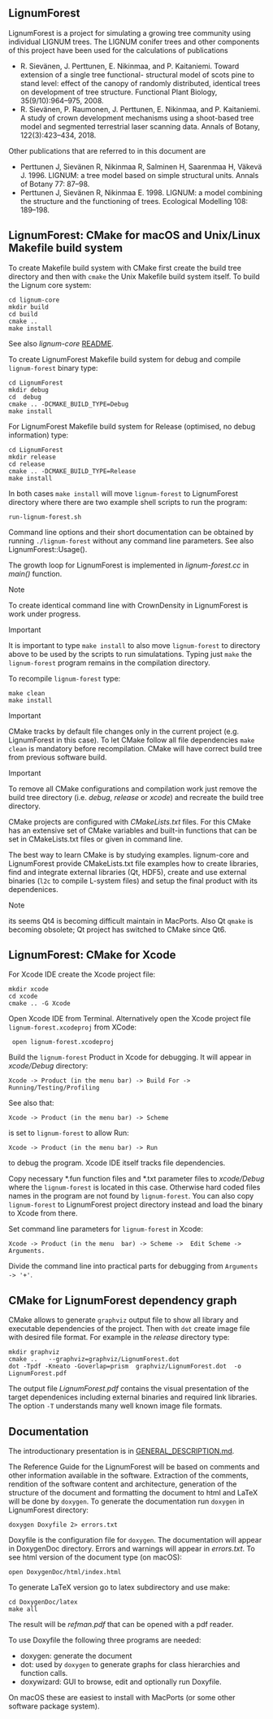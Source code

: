 ## LignumForest
LignumForest is a project for simulating a growing tree community using individual LIGNUM trees. The LIGNUM conifer trees and other components of this project have been used for the calculations of publications
- R. Sievänen, J. Perttunen, E. Nikinmaa, and P. Kaitaniemi. Toward extension of a single tree functional- structural model of scots pine to stand level: effect of the canopy of randomly distributed, identical trees on development of tree structure. Functional Plant Biology, 35(9/10):964–975, 2008.
- R. Sievänen, P. Raumonen, J. Perttunen, E. Nikinmaa, and P. Kaitaniemi. A study of crown development mechanisms using a shoot-based tree model and segmented terrestrial laser scanning data. Annals of Botany, 122(3):423–434, 2018.

Other publications that are referred to in this document are
- Perttunen J, Sievänen R, Nikinmaa R, Salminen H, Saarenmaa H, Väkevä J. 1996. LIGNUM: a tree model based on simple structural units. Annals of Botany 77: 87–98.
- Perttunen J, Sievänen R, Nikinmaa E. 1998. LIGNUM: a model combining the structure and the functioning of trees. Ecological Modelling 108: 189–198.


## LignumForest: CMake for macOS and Unix/Linux Makefile build system

To create Makefile build system with CMake first create the
build tree  directory and  then with `cmake`  the Unix  Makefile build
system itself. To build the Lignum core system:

	cd lignum-core
	mkdir build
	cd build 
	cmake .. 
	make install
	
See also *lignum-core* [README](https://github.com/lignumsystem/lignum-core/blob/master/README.md).

To create LignumForest Makefile build system for debug and compile `lignum-forest` binary 
type:

    cd LignumForest
    mkdir debug
    cd  debug
    cmake .. -DCMAKE_BUILD_TYPE=Debug
    make install 

For LignumForest Makefile build system for Release (optimised, no debug information) type:

    cd LignumForest
    mkdir release
    cd release
    cmake .. -DCMAKE_BUILD_TYPE=Release
    make install

In both cases `make install` will move `lignum-forest` to LignumForest directory
where there are two example  shell scripts to run the program:
	
    run-lignum-forest.sh

Command line options and their  short documentation can be obtained by
running `./lignum-forest`  without any  command line parameters.  See also
LignumForest::Usage().

The growth loop for LignumForest is implemented in *lignum-forest.cc* in *main()* function.

>[!NOTE] 
>To create identical command line with CrownDensity in LignumForest is work under progress. 

>[!IMPORTANT]
>It is important to type `make install` to also move `lignum-forest` to
>directory above to be used by the scripts to run simulatations.
>Typing just `make` the `lignum-forest` program remains in the compilation directory.


To recompile `lignum-forest` type:

	make clean
	make install
	
>[!IMPORTANT]
>CMake tracks by default file changes only in the current project (e.g. LignumForest in this case). 
>To let CMake  follow all file dependencies `make clean` is mandatory before recompilation. 
>CMake will have correct build tree from previous software  build.

>[!IMPORTANT]
>To remove all CMake  configurations and compilation work just
>remove the build  tree directory (i.e. *debug*,  *release* or *xcode*)
>and recreate the build tree directory.

CMake  projects   are   configured  with   *CMakeLists.txt*
files. For  this CMake  has an  extensive set  of CMake  variables and
built-in functions that can be set in CMakeLists.txt files or given in
command line.

The best way to  learn CMake is by  studying examples.
lignum-core and LignumForest provide  CMakeLists.txt file examples how
to create libraries, find and integrate external libraries (Qt, HDF5),
create and use external binaries (`l2c` to compile L-system files) and
setup the final product with its dependenices.

>[!NOTE]
>its seems Qt4 is becoming difficult maintain in MacPorts. Also Qt `qmake` is becoming obsolete; Qt project
>has switched to CMake since Qt6.

## LignumForest: CMake for Xcode

For Xcode IDE create the Xcode project file:

    mkdir xcode
    cd xcode
    cmake .. -G Xcode

Open  Xcode  IDE  from  Terminal. Alternatively open  the  Xcode  project  file
`lignum-forest.xcodeproj` from XCode:
     
	 open lignum-forest.xcodeproj

Build the `lignum-forest` Product in  Xcode for debugging.  It will appear
in *xcode/Debug*  directory:

	Xcode -> Product (in the menu bar) -> Build For -> Running/Testing/Profiling

See  also that: 

	Xcode -> Product (in the menu bar) -> Scheme 

is set  to `lignum-forest` to allow Run: 

	Xcode -> Product (in the menu bar) -> Run
	
to debug the program. Xcode IDE itself tracks file dependencies.

Copy necessary \*.fun  function files and \*.txt parameter files to
*xcode/Debug*  where   the  `lignum-forest`  is  located   in  this  case.
Otherwise  hard coded  files names  in the  program are  not found  by
`lignum-forest`. You can also copy `lignum-forest` to LignumForest project
directory instead and load the binary to Xcode from there. 

Set command  line parameters for  `lignum-forest` in Xcode:

	Xcode -> Product (in the menu  bar) -> Scheme ->  Edit Scheme -> Arguments.

Divide the command line into practical parts for debugging from `Arguments -> '+'`.

## CMake for LignumForest dependency graph

CMake allows to generate `graphviz` output file to show all library and executable dependencies of the project.
Then with `dot` create image file with desired file format. For example in the *release* directory type:
	
	mkdir graphviz
	cmake ..   --graphviz=graphviz/LignumForest.dot
	dot -Tpdf -Kneato -Goverlap=prism  graphviz/LignumForest.dot  -o  LignumForest.pdf
	
The output file *LignumForest.pdf* contains the visual presentation of the target dependenices including
external binaries and required link libraries. The option `-T` understands many well known image file formats.

## Documentation

The introductionary presentation is in [GENERAL_DESCRIPTION.md](GENERAL_DESCRIPTION.md).


The Reference Guide for the LignumForest will be based on comments and other information
available in the software. Extraction of the comments, rendition of the software content and 
architecture, generation of the structure of the document and formatting the document to html 
and LaTeX will be done by `doxygen`. To generate the documentation run `doxygen` in LignumForest directory:
    
    doxygen Doxyfile 2> errors.txt
     
Doxyfile is the configuration file for `doxygen`. The documentation will appear in DoxygenDoc directory. 
Errors and warnings will appear in *errors.txt*. To see html version of the document type (on macOS):

    open DoxygenDoc/html/index.html
    
To generate LaTeX version go to latex subdirectory and use make:

    cd DoxygenDoc/latex
    make all
    
The result will be *refman.pdf* that can be opened with a pdf reader.

To use Doxyfile the following three programs are needed:

  + doxygen: generate the document 
  + dot: used by `doxygen` to generate graphs for class hierarchies and function calls.
  + doxywizard: GUI to browse, edit and optionally run Doxyfile. 
    
On macOS these are easiest to install with MacPorts (or some other software package system). 
